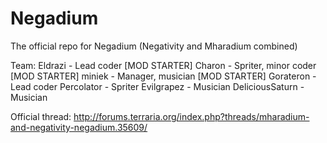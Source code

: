 # Negadium

The official repo for Negadium (Negativity and Mharadium combined)

Team:
Eldrazi - Lead coder [MOD STARTER]
Charon - Spriter, minor coder [MOD STARTER]
miniek - Manager, musician [MOD STARTER]
Gorateron - Lead coder
Percolator - Spriter
Evilgrapez - Musician
DeliciousSaturn - Musician

Official thread: http://forums.terraria.org/index.php?threads/mharadium-and-negativity-negadium.35609/
